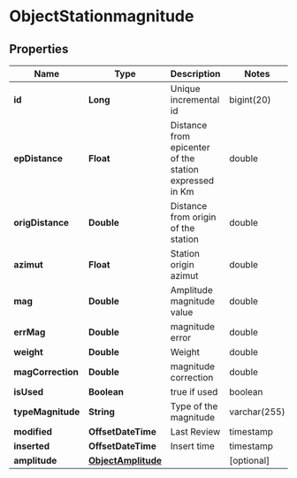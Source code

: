 

# ObjectStationmagnitude


## Properties

| Name | Type | Description | Notes |
|------------ | ------------- | ------------- | -------------|
|**id** | **Long** | Unique incremental id | bigint(20) |  [optional] [readonly] |
|**epDistance** | **Float** | Distance from epicenter of the station expressed in Km | double |  [optional] |
|**origDistance** | **Double** | Distance from origin of the station | double |  [optional] |
|**azimut** | **Float** | Station origin azimut | double |  [optional] |
|**mag** | **Double** | Amplitude magnitude value | double |  |
|**errMag** | **Double** | magnitude error | double |  [optional] |
|**weight** | **Double** | Weight | double |  [optional] |
|**magCorrection** | **Double** | magnitude correction | double |  [optional] |
|**isUsed** | **Boolean** | true if used | boolean |  [optional] |
|**typeMagnitude** | **String** | Type of the magnitude | varchar(255) |  [optional] |
|**modified** | **OffsetDateTime** | Last Review | timestamp |  [optional] [readonly] |
|**inserted** | **OffsetDateTime** | Insert time | timestamp |  [optional] [readonly] |
|**amplitude** | [**ObjectAmplitude**](ObjectAmplitude.md) |  |  [optional] |



